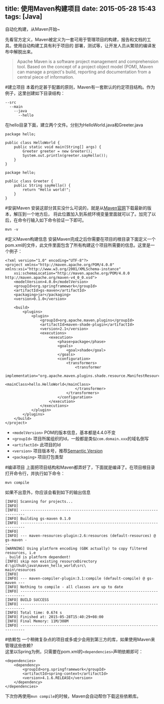 title: 使用Maven构建项目
date: 2015-05-28 15:43
tags: [Java]
---

自动化构建，从Maven开始~

<!--more-->
先看官方定义，Maven被定义为一套可用于管理项目的构建，报告和文档的工具。使用自动构建工具有利于项目的
部署，测试等，让开发人员从繁琐的编译发布中解脱出来。

>Apache Maven is a software project management and comprehension tool. Based on the concept of a project object model (POM), Maven can manage a project's build, reporting and documentation from a central piece of information.

#建立项目
本着约定甚于配置的原则，Maven有一套默认的约定项目结构。作为例子，这里创建如下目录结构：
```
--src
  --main
    --java
      --hello
```
在hello目录下面，建立两个文件。分别为HelloWorld.java和Greeter.java
```
package hello;

public class HelloWorld {
    public static void main(String[] args) {
        Greeter greeter = new Greeter();
        System.out.println(greeter.sayHello());
    }
}
```
```
package hello;

public class Greeter {
    public String sayHello() {
        return "Hello world!";
    }
}
```

#安装Maven
安装这部分其实没什么可说的，就是从[Maven官网](https://maven.apache.org/download.cgi)下载最新的版本，解压到一个地方后，
将此位置加入到系统环境变量里面就可以了。加完了以后，在命令行输入如下命令验证一下即可。
```
mvn -v
```

#定义Maven构建信息
安装Maven完成之后你需要在项目的根目录下面定义一个pom.xml的文件，此文件里面包含了所有构建这个项目所需要的信息。这里是一个例子：
```
<?xml version="1.0" encoding="UTF-8"?>
<project xmlns="http://maven.apache.org/POM/4.0.0" xmlns:xsi="http://www.w3.org/2001/XMLSchema-instance"
    xsi:schemaLocation="http://maven.apache.org/POM/4.0.0 http://maven.apache.org/maven-v4_0_0.xsd">
    <modelVersion>4.0.0</modelVersion>
    <groupId>org.springframework</groupId>
    <artifactId>gs-maven</artifactId>
    <packaging>jar</packaging>
    <version>0.1.0</version>

    <build>
        <plugins>
            <plugin>
                <groupId>org.apache.maven.plugins</groupId>
                <artifactId>maven-shade-plugin</artifactId>
                <version>2.1</version>
                <executions>
                    <execution>
                        <phase>package</phase>
                        <goals>
                            <goal>shade</goal>
                        </goals>
                        <configuration>
                            <transformers>
                                <transformer
                                    implementation="org.apache.maven.plugins.shade.resource.ManifestResourceTransformer">
                                    <mainClass>hello.HelloWorld</mainClass>
                                </transformer>
                            </transformers>
                        </configuration>
                    </execution>
                </executions>
            </plugin>
        </plugins>
    </build>
</project>
```

* `<modelVersion>` POM的版本信息，基本都是4.4.0不变
* `<groupId>` 项目所属组织的Id，一般都是类似`com.domain.xxx`的域名倒写
* `<artifactId>` 此项目的Id
* `<version>` 项目版本号，推荐[Semantic Version](http://semver.org)
* `<packaging>` 项目打包类型

#编译项目
上面把项目结构和Maven都弄好了，下面就是编译了。在项目根目录打开命令行，并执行如下命令：
```
mvn compile
```
如果不出意外，你应该会看到如下的输出信息
```
[INFO] Scanning for projects...
[INFO]
[INFO] ------------------------------------------------------------------------
[INFO] Building gs-maven 0.1.0
[INFO] ------------------------------------------------------------------------
[INFO]
[INFO] --- maven-resources-plugin:2.6:resources (default-resources) @ gs-maven -
--
[WARNING] Using platform encoding (GBK actually) to copy filtered resources, i.e
. build is platform dependent!
[INFO] skip non existing resourceDirectory d:\github\java\maven_hello_world\src\
main\resources
[INFO]
[INFO] --- maven-compiler-plugin:3.1:compile (default-compile) @ gs-maven ---
[INFO] Nothing to compile - all classes are up to date
[INFO] ------------------------------------------------------------------------
[INFO] BUILD SUCCESS
[INFO] ------------------------------------------------------------------------
[INFO] Total time: 0.674 s
[INFO] Finished at: 2015-05-28T15:40:29+08:00
[INFO] Final Memory: 11M/308M
[INFO] ------------------------------------------------------------------------
```

#依赖包
一个稍微复杂点的项目或多或少会用到第三方的库，如果使用Maven来管理这些依赖?  
这里以Spring为例，只需要在pom.xml的`<dependencies>`声明依赖即可：
```
<dependencies>
    <dependency>
        <groupId>org.springframework</groupId>
        <artifactId>spring-context</artifactId>
        <version>4.1.6.RELEASE</version>
    </dependency>
</dependencies>
```
下次你再使用`mvn compile`的时候，Maven会自动帮你下载这些依赖库。
